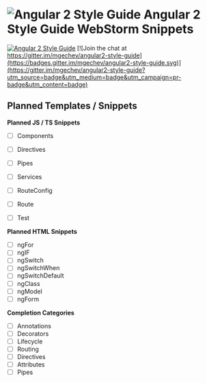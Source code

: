 # ![Angular 2 Style Guide](https://raw.githubusercontent.com/mgechev/angular2-style-guide/master/assets/logo.png) Angular 2 Style Guide WebStorm Snippets

[![Angular 2 Style Guide](https://mgechev.github.io/angular2-style-guide/images/badge.svg)](https://github.com/mgechev/angular2-style-guide)
[![Join the chat at https://gitter.im/mgechev/angular2-style-guide](https://badges.gitter.im/mgechev/angular2-style-guide.svg)](https://gitter.im/mgechev/angular2-style-guide?utm_source=badge&utm_medium=badge&utm_campaign=pr-badge&utm_content=badge)


## Planned Templates / Snippets

**Planned JS / TS Snippets**

- [ ] Components
- [ ] Directives
- [ ] Pipes
- [ ] Services
- [ ] RouteConfig
- [ ] Route
- [ ] Test


**Planned HTML Snippets**

- [ ] ngFor
- [ ] ngIF
- [ ] ngSwitch
- [ ] ngSwitchWhen
- [ ] ngSwitchDefault
- [ ] ngClass
- [ ] ngModel
- [ ] ngForm

**Completion Categories** 

- [ ] Annotations
- [ ] Decorators
- [ ] Lifecycle
- [ ] Routing
- [ ] Directives
- [ ] Attributes
- [ ] Pipes
